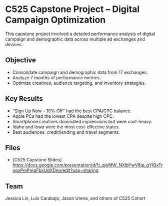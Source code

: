 # C525 Capstone Project – Digital Campaign Optimization

This capstone project involved a detailed performance analysis of digital campaign and demographic data across multiple ad exchanges and devices.

## Objective
- Consolidate campaign and demographic data from 17 exchanges.
- Analyze 7 months of performance metrics.
- Optimize creatives, audience targeting, and inventory strategies.

## Key Results
- "Sign Up Now – 10% Off" had the best CPA/CPC balance.
- Apple PCs had the lowest CPA despite high CPC.
- Smartphone creatives dominated impressions but were cost-heavy.
- Idaho and Iowa were the most cost-effective states.
- Best audiences: credit/lending and travel segments.

## Files
- [C525 Capstone Slides] https://docs.google.com/presentation/d/1t_qjoMW_NXlbYwV6jp_gYlQxTropxPmPmgFbxUdXDno/edit?usp=sharing

## Team
Jessica Lin, Luis Carabajo, Jason Urena, and others of C525 Cohort

